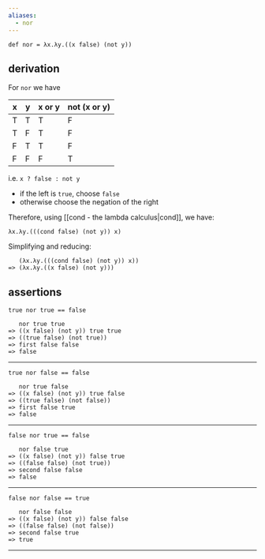 ```yaml
---
aliases:
  - nor
---
```


```
def nor = λx.λy.((x false) (not y))
```

## derivation

For `nor` we have

|x|y|x or y|not (x or y)|
|---|---|---|---|
|T|T|T|F|
|T|F|T|F|
|F|T|T|F|
|F|F|F|T|

i.e. `x ? false : not y`

- if the left is `true`, choose `false`
- otherwise choose the negation of the right

Therefore, using [[cond - the lambda calculus|cond]], we have:

```
λx.λy.(((cond false) (not y)) x)
```

Simplifying and reducing:

```
   (λx.λy.(((cond false) (not y)) x))
=> (λx.λy.((x false) (not y)))
```

## assertions

`true nor true == false`

```
   nor true true
=> ((x false) (not y)) true true
=> ((true false) (not true))
=> first false false
=> false
```

---

`true nor false == false`

```
   nor true false
=> ((x false) (not y)) true false
=> ((true false) (not false))
=> first false true
=> false
```

---

`false nor true == false`

```
   nor false true
=> ((x false) (not y)) false true
=> ((false false) (not true))
=> second false false
=> false
```

---

`false nor false == true`

```
   nor false false
=> ((x false) (not y)) false false
=> ((false false) (not false))
=> second false true
=> true
```

---